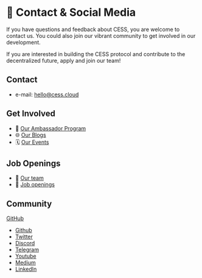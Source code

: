 <link rel="stylesheet" href="https://cdnjs.cloudflare.com/ajax/libs/font-awesome/6.4.0/css/brands.min.css" crossorigin="anonymous" />

# 💬 Contact & Social Media

If you have questions and feedback about CESS, you are welcome to contact us. You could also join our vibrant community to get involved in our development.

If you are interested in building the CESS protocol and contribute to the decentralized future, apply and join our team!

## Contact

- e-mail: [hello@cess.cloud](mailto:hello@cess.cloud)

## Get Involved

- 👀 [Our Ambassador Program](https://cess.cloud/ambassador.html)
- 🌐 [Our Blogs](https://cess.cloud/posts/news)
- 🗓 [Our Events](https://cess.cloud/posts/events)

## Job Openings

- 👥 [Our team](https://cess.cloud/team.html)
- 📝 [Job openings](https://cess.cloud/jobs.html)

## Community

<a href="https://github.com/CESSProject" target="_blank"><i class="fab fa-github"></i> GitHub</a>

- [Github](https://github.com/CESSProject)
- [Twitter](https://twitter.com/CESS_Storage)
- [Discord](https://discord.gg/cess)
- [Telegram](https://t.me/CESS_Storage_official)
- [Youtube](https://www.youtube.com/@cess_storage2312)
- [Medium](https://medium.com/@CESS_LAB)
- [LinkedIn](https://www.linkedin.com/company/cumulus-encrypted-storage-system)

